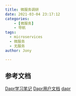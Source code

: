 ```yaml
---
title: 微服务调研
date: 2021-03-04 23:17:12
categories: 
	- [微服务]
	- 导航
tags:
  - microservices
  - 微服务
  - 无服务
author: Jony

---
```




## 参考文档
[Dapr学习笔记](https://skyao.io/learning-dapr/)
[Dapr用户文档](http://dapr.site/)
[dapr](https://dapr.io/)